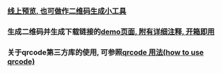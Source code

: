 ### [线上预览, 也可做作二维码生成小工具](http://47.100.232.201/github/qrcode/examples/demo.html)

### 生成二维码并生成下载链接的[demo页面, 附有详细注释, 开箱即用](./examples/demo.html)

### 关于qrcode第三方库的使用, 可参照[qrcode 用法(how to use qrcode)](./jquery.qrcode.js.README.md)